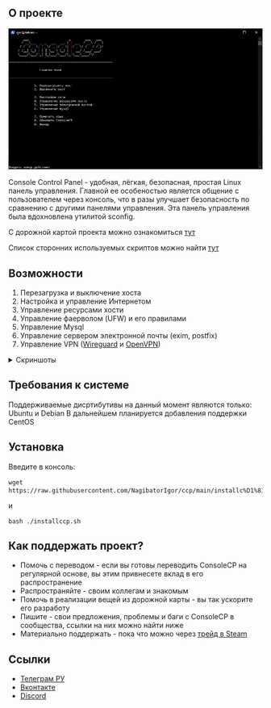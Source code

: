 ## О проекте

![Главное меню ConsoleCP](https://raw.githubusercontent.com/NagibatorIgor/ccp/main/screenshots/main_ru.png)

Console Control Panel - удобная, лёгкая, безопасная, простая Linux панель управления. Главной ее особеностью является общение с пользователем через консоль, что в разы улучшает безопасность по сравнению с другими панелями управления. Эта панель управления была вдохновлена утилитой sconfig. 

С дорожной картой проекта можно ознакомиться [тут](https://github.com/NagibatorIgor/ccp/blob/main/wiki/ru/roadmap.md)

Список сторонних используемых скриптов можно найти [тут](https://github.com/NagibatorIgor/ccp/blob/main/wiki/ru/сторонние_репозитории.md)

## Возможности

1. Перезагрузка и выключение хоста
2. Настройка и управление Интернетом
3. Управление ресурсами хости
4. Управление фаерволом (UFW) и его правилами
5. Управление Mysql
6. Управление сервером электронной почты (exim, postfix)
7. Управление VPN ([Wireguard](https://github.com/angristan/wireguard-install) и [OpenVPN](https://github.com/angristan/openvpn-install))

<details>
   <summary>Скриншоты</summary>

![Меню управления Mysql](https://raw.githubusercontent.com/NagibatorIgor/ccp/main/screenshots/mysql_ru.png)

![Меню настройки и управления Интернетом](https://raw.githubusercontent.com/NagibatorIgor/ccp/main/screenshots/network_ru.png)

![Меню управления хостом](https://raw.githubusercontent.com/NagibatorIgor/ccp/main/screenshots/resources_ru.png)

   </details>

## Требования к системе

Поддерживаемые дисртибутивы на данный момент являются только: Ubuntu и Debian
В дальнейшем планируется добавления поддержки CentOS

## Установка

Введите в консоль:
```
wget https://raw.githubusercontent.com/NagibatorIgor/ccp/main/installc%D1%81p.sh
```
и
```
bash ./installccp.sh
```

## Как поддержать проект?

+ Помочь с переводом - если вы готовы переводить ConsoleCP на регулярной основе, вы этим привнесете вклад в его распространение
+ Распространяйте - своим коллегам и знакомым
+ Помочь в реализации вещей из дорожной карты - вы так ускорите его разработу
+ Пишите - свои предложения, проблемы и баги с ConsoleCP в сообщества, ссылки на них можно найти ниже
+ Материально поддержать - пока что можно через [трейд в Steam](https://steamcommunity.com/tradeoffer/new/?partner=1041043022&token=B7cef1Mr)

## Ссылки

- [Телеграм РУ](https://t.me/ccplru)
- [Вконтакте](https://vk.com/consolecp)
- [Discord](https://discord.gg/Nc6qDeSb9q)